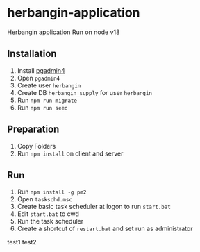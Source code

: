 # herbangin-application
Herbangin application
Run on node v18

## Installation
1. Install [pgadmin4](https://www.pgadmin.org/download/pgadmin-4-windows/)
2. Open `pgadmin4`
3. Create user `herbangin`
4. Create DB `herbangin_supply` for user `herbangin`
5. Run `npm run migrate`
6. Run `npm run seed`

## Preparation
1. Copy Folders
2. Run `npm install` on client and server

## Run
1. Run `npm install -g pm2`
2. Open `taskschd.msc`
3. Create basic task scheduler at logon to run `start.bat`
4. Edit `start.bat` to cwd
5. Run the task scheduler
6. Create a shortcut of `restart.bat` and set run as administrator

test1
test2
